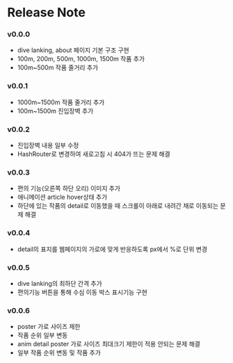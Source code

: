 <br><br><br>
# Release Note

### v0.0.0
- dive lanking, about 페이지 기본 구조 구현
- 100m, 200m, 500m, 1000m, 1500m 작품 추가
- 100m~500m 작품 줄거리 추가

### v0.0.1
- 1000m~1500m 작품 줄거리 추가
- 100m~1500m 진입장벽 추가

### v0.0.2
- 진입장벽 내용 일부 수정
- HashRouter로 변경하여 새로고침 시 404가 뜨는 문제 해결

### v0.0.3
- 편의 기능(오른쪽 하단 오리) 이미지 추가
- 애니메이션 article hover상태 추가
- 하단에 있는 작품의 detail로 이동했을 때 스크롤이 아래로 내려간 채로 이동되는 문제 해결

### v0.0.4
- detail의 표지를 웹페이지의 가로에 맞게 반응하도록 px에서 %로 단위 변경

### v0.0.5
- dive lanking의 최하단 간격 추가
- 편의기능 버튼을 통해 수심 이동 박스 표시기능 구현

### v0.0.6
- poster 가로 사이즈 제한
- 작품 순위 일부 변동
- anim detail poster 가로 사이즈 최대크기 제한이 적용 안되는 문제 해결
- 일부 작품 순위 변동 및 작품 추가